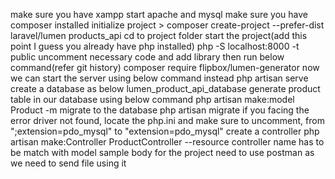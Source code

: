 make sure you have xampp
    start apache and mysql
make sure you have composer installed
    initialize project
        > composer create-project --prefer-dist laravel/lumen products_api
cd to project folder
start the project(add this point I guess you already have php installed)
    php -S localhost:8000 -t public
uncomment necessary code and add library then run below command(refer git history)
    composer require flipbox/lumen-generator
now we can start the server using below command instead
    php artisan serve
create a database as below
    lumen_product_api_database
generate product table in our database using below command
    php artisan make:model Product -m
migrate to the database
    php artisan migrate
    if you facing the error driver not found, locate the php.ini and make sure to uncomment, from ";extension=pdo_mysql" to "extension=pdo_mysql"
create a controller
    php artisan make:Controller ProductController --resource
    controller name has to be match with model
sample body for the project need to use postman as we need to send file using it
